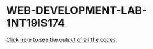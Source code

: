 # WEB-DEVELOPMENT-LAB-1NT19IS174
[Click here to see the output of all the codes](https://lakshana2001.github.io/WEB-DEVELOPMENT-LAB-1NT19IS174/)
